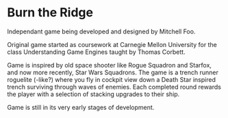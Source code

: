 # Burn the Ridge

Independant game being developed and designed by Mitchell Foo.

Original game started as coursework at Carnegie Mellon University for the class Understanding Game Engines taught by Thomas Corbett.

Game is inspired by old space shooter like Rogue Squadron and Starfox, and now more recently, Star Wars Squadrons.
The game is a trench runner roguelite (-like?) where you fly in cockpit view down a Death Star inspired trench surviving through waves of enemies.
Each completed round rewards the player with a selection of stacking upgrades to their ship.

Game is still in its very early stages of development.
